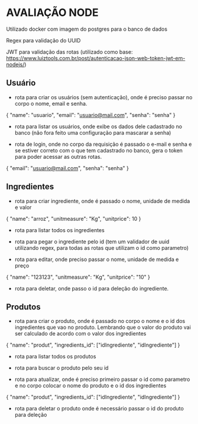# AVALIAÇÃO NODE

Utilizado docker com imagem do postgres para o banco de dados

Regex para validação do UUID

JWT para validação das rotas (utilizado como base: https://www.luiztools.com.br/post/autenticacao-json-web-token-jwt-em-nodejs/)

## Usuário

- rota para criar os usuários (sem autenticação), onde é preciso passar no corpo o nome, email e senha.

{
	"name": "usuario",
	"email": "usuario@mail.com",
	"senha": "senha"
}

- rota para listar os usuários, onde exibe os dados dele cadastrado no banco (não fora feito uma configuração para mascarar a senha)

- rota de login, onde no corpo da requisição é passado o e-mail e senha e se estiver correto com o que tem cadastrado no banco, gera o token para poder acessar as outras rotas.

{
	"email": "usuario@mail.com",
	"senha": "senha"
}

## Ingredientes

- rota para criar ingrediente, onde é passado o nome, unidade de medida e valor

{
	"name": "arroz",
	"unitmeasure": "Kg",
	"unitprice": 10
}

- rota para listar todos os ingredientes

- rota para pegar o ingrediente pelo id (tem um validador de uuid utilizando regex, para todas as rotas que utilizam o id como parametro)

- rota para editar, onde preciso passar o nome, unidade de medida e preço

{
	"name": "123123",
	"unitmeasure": "Kg",
	"unitprice": "10"
}

- rota para deletar, onde passo o id para deleção do ingrediente.

## Produtos

- rota para criar o produto, onde é passado no corpo o nome e o id dos ingredientes que vao no produto. Lembrando que o valor do produto vai ser calculado de acordo com o valor dos ingredientes

{
	"name": "produt",
	"ingredients_id": ["idIngrediente", "idIngrediente"]
}

- rota para listar todos os produtos

- rota para buscar o produto pelo seu id

- rota para atualizar, onde é preciso primeiro passar o id como parametro e no corpo colocar o nome do produto e o id dos ingredientes

{
	"name": "produt",
	"ingredients_id": ["idIngrediente", "idIngrediente"]
}

- rota para deletar o produto onde é necessário passar o id do produto para deleção

